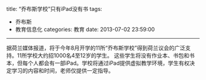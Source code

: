 ﻿title: “乔布斯学校”只有iPad没有书
tags: 
- 乔布斯
- 教育信息化
categories: 教育
date: 2013-07-02 23:59:00
---

据荷兰媒体报道，将于今年8月开学的11所“乔布斯学校”得到荷兰议会的广泛支持。11所学校大约招1000名4至12岁的学生。
这些学生将没有作业本、书包和书本，但每个人都会有一部iPad。学校将通过iPad提供虚拟教学环境，学生有权决定学习的内容和时间，老师仅提供一定指导。
